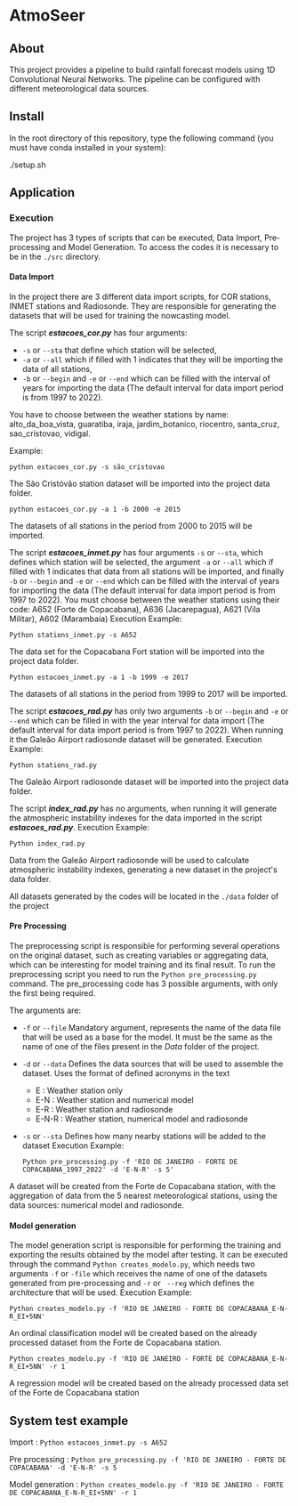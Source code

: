 # AtmoSeer

## About

This project provides a pipeline to build rainfall forecast models using 1D Convolutional Neural Networks. The pipeline can be configured with different meteorological data sources.

## Install

In the root directory of this repository, type the following command (you must have conda installed in your system):

./setup.sh

## Application

### Execution
The project has 3 types of scripts that can be executed, Data Import, Pre-processing and Model Generation. To access the codes it is necessary to be in the `./src` directory.

#### Data Import
In the project there are 3 different data import scripts, for COR stations, INMET stations and Radiosonde. They are responsible for generating the datasets that will be used for training the nowcasting model.

The script **_estacoes_cor.py_** has four arguments:

- `-s` or `--sta` that define which station will be selected, 
- `-a` or `--all` which if filled with 1 indicates that they will be importing the data of all stations, 
- `-b` or `--begin` and `-e` or `--end` which can be filled with the interval of years for importing the data (The default interval for data import period is from 1997 to 2022). 

You have to choose between the weather stations by name: alto_da_boa_vista, guaratiba, iraja, jardim_botanico, riocentro, santa_cruz, sao_cristovao, vidigal.

Example:

`python estacoes_cor.py -s são_cristovao`

The São Cristóvão station dataset will be imported into the project data folder.

`python estacoes_cor.py -a 1 -b 2000 -e 2015`

The datasets of all stations in the period from 2000 to 2015 will be imported.


The script **_estacoes_inmet.py_** has four arguments `-s` or `--sta`, which defines which station will be selected, the argument `-a` or `--all` which if filled with 1 indicates that data from all stations will be imported, and finally `-b` or `--begin` and `-e` or `--end` which can be filled with the interval of years for importing the data (The default interval for data import period is from 1997 to 2022). You must choose between the weather stations using their code: A652 (Forte de Copacabana), A636 (Jacarepagua), A621 (Vila Militar), A602 (Marambaia)
Execution Example:

`Python stations_inmet.py -s A652`

The data set for the Copacabana Fort station will be imported into the project data folder.

`Python estacoes_inmet.py -a 1 -b 1999 -e 2017`

The datasets of all stations in the period from 1999 to 2017 will be imported.


The script **_estacoes_rad.py_** has only two arguments `-b` or `--begin` and `-e` or `--end` which can be filled in with the year interval for data import (The default interval for data import period is from 1997 to 2022). When running it the Galeão Airport radiosonde dataset will be generated.
Execution Example:

`Python stations_rad.py`

The Galeão Airport radiosonde dataset will be imported into the project data folder.

The script **_index_rad.py_** has no arguments, when running it will generate the atmospheric instability indexes for the data imported in the script **_estacoes_rad.py_**.
Execution Example:

`Python index_rad.py`

Data from the Galeão Airport radiosonde will be used to calculate atmospheric instability indexes, generating a new dataset in the project's data folder.

All datasets generated by the codes will be located in the `./data` folder of the project


#### Pre Processing
The preprocessing script is responsible for performing several operations on the original dataset, such as creating variables or aggregating data, which can be interesting for model training and its final result. To run the preprocessing script you need to run the `Python pre_processing.py` command. The pre_processing code has 3 possible arguments, with only the first being required.

The arguments are:
 - `-f` or `--file` Mandatory argument, represents the name of the data file that will be used as a base for the model. It must be the same as the name of one of the files present in the *Data* folder of the project.
 - `-d` or `--data` Defines the data sources that will be used to assemble the dataset.
  Uses the format of defined acronyms in the text
    - E : Weather station only
    - E-N : Weather station and numerical model
    - E-R : Weather station and radiosonde
    - E-N-R : Weather station, numerical model and radiosonde
- `-s` or `--sta` Defines how many nearby stations will be added to the dataset
Execution Example:
  
  `Python pre_processing.py -f 'RIO DE JANEIRO - FORTE DE COPACABANA_1997_2022' -d 'E-N-R' -s 5'`

A dataset will be created from the Forte de Copacabana station, with the aggregation of data from the 5 nearest meteorological stations, using the data sources: numerical model and radiosonde.


#### Model generation
The model generation script is responsible for performing the training and exporting the results obtained by the model after testing. It can be executed through the command `Python creates_modelo.py`, which needs two arguments `-f` or `-file` which receives the name of one of the datasets generated from pre-processing and `-r` or ` --reg` which defines the architecture that will be used.
Execution Example:

`Python creates_modelo.py -f 'RIO DE JANEIRO - FORTE DE COPACABANA_E-N-R_EI+5NN'`

An ordinal classification model will be created based on the already processed dataset from the Forte de Copacabana station.

`Python creates_modelo.py -f 'RIO DE JANEIRO - FORTE DE COPACABANA_E-N-R_EI+5NN' -r 1`

A regression model will be created based on the already processed data set of the Forte de Copacabana station

## System test example

Import : `Python estacoes_inmet.py -s A652`

Pre processing : `Python pre_processing.py -f 'RIO DE JANEIRO - FORTE DE COPACABANA' -d 'E-N-R' -s 5 `

Model generation : `Python creates_modelo.py -f 'RIO DE JANEIRO - FORTE DE COPACABANA_E-N-R_EI+5NN' -r 1`
